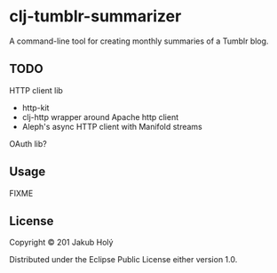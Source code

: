 # clj-tumblr-summarizer

A command-line tool for creating monthly summaries of a Tumblr blog.

## TODO

HTTP client lib

 * http-kit
 * clj-http wrapper around Apache http client
 * Aleph's async HTTP client with Manifold streams

OAuth lib?

## Usage

FIXME

## License

Copyright © 201 Jakub Holý

Distributed under the Eclipse Public License either version 1.0. 
